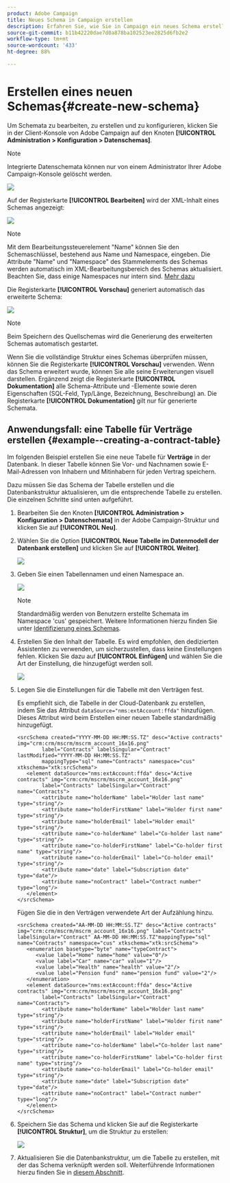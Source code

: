 ```yaml
---
product: Adobe Campaign
title: Neues Schema in Campaign erstellen
description: Erfahren Sie, wie Sie in Campaign ein neues Schema erstellen
source-git-commit: b11b42220dae7d0a878ba102523ee2825d6fb2e2
workflow-type: tm+mt
source-wordcount: '433'
ht-degree: 88%

---
```


# Erstellen eines neuen Schemas{#create-new-schema}

Um Schemata zu bearbeiten, zu erstellen und zu konfigurieren, klicken Sie in der Client-Konsole von Adobe Campaign auf den Knoten **[!UICONTROL Administration > Konfiguration > Datenschemas]**.

>[!NOTE]
>
>Integrierte Datenschemata können nur von einem Administrator Ihrer Adobe Campaign-Konsole gelöscht werden.

![](assets/schema_navtree.png)

Auf der Registerkarte **[!UICONTROL Bearbeiten]** wird der XML-Inhalt eines Schemas angezeigt:

![](assets/schema_edition.png)

>[!NOTE]
>
>Mit dem Bearbeitungssteuerelement &quot;Name&quot; können Sie den Schemaschlüssel, bestehend aus Name und Namespace, eingeben. Die Attribute &quot;Name&quot; und &quot;Namespace&quot; des Stammelements des Schemas werden automatisch im XML-Bearbeitungsbereich des Schemas aktualisiert. Beachten Sie, dass einige Namespaces nur intern sind. [Mehr dazu](schemas.md#reserved-namespaces)

Die Registerkarte **[!UICONTROL Vorschau]** generiert automatisch das erweiterte Schema:

![](assets/schema_edition2.png)

>[!NOTE]
>
>Beim Speichern des Quellschemas wird die Generierung des erweiterten Schemas automatisch gestartet.

Wenn Sie die vollständige Struktur eines Schemas überprüfen müssen, können Sie die Registerkarte **[!UICONTROL Vorschau]** verwenden. Wenn das Schema erweitert wurde, können Sie alle seine Erweiterungen visuell darstellen. Ergänzend zeigt die Registerkarte **[!UICONTROL Dokumentation]** alle Schema-Attribute und -Elemente sowie deren Eigenschaften (SQL-Feld, Typ/Länge, Bezeichnung, Beschreibung) an. Die Registerkarte **[!UICONTROL Dokumentation]** gilt nur für generierte Schemata.

## Anwendungsfall: eine Tabelle für Verträge erstellen {#example--creating-a-contract-table}

Im folgenden Beispiel erstellen Sie eine neue Tabelle für **Verträge** in der Datenbank. In dieser Tabelle können Sie Vor- und Nachnamen sowie E-Mail-Adressen von Inhabern und Mitinhabern für jeden Vertrag speichern.

Dazu müssen Sie das Schema der Tabelle erstellen und die Datenbankstruktur aktualisieren, um die entsprechende Tabelle zu erstellen. Die einzelnen Schritte sind unten aufgeführt.

1. Bearbeiten Sie den Knoten **[!UICONTROL Administration > Konfiguration > Datenschemata]** in der Adobe Campaign-Struktur und klicken Sie auf **[!UICONTROL Neu]**.
1. Wählen Sie die Option **[!UICONTROL Neue Tabelle im Datenmodell der Datenbank erstellen]** und klicken Sie auf **[!UICONTROL Weiter]**.

   ![](assets/create_new_schema.png)

1. Geben Sie einen Tabellennamen und einen Namespace an.

   ![](assets/create_new_param.png)

   >[!NOTE]
   >
   >Standardmäßig werden von Benutzern erstellte Schemata im Namespace &#39;cus&#39; gespeichert. Weitere Informationen hierzu finden Sie unter [Identifizierung eines Schemas](extend-schema.md#identification-of-a-schema).

1. Erstellen Sie den Inhalt der Tabelle. Es wird empfohlen, den dedizierten Assistenten zu verwenden, um sicherzustellen, dass keine Einstellungen fehlen. Klicken Sie dazu auf **[!UICONTROL Einfügen]** und wählen Sie die Art der Einstellung, die hinzugefügt werden soll.

   ![](assets/create_new_content.png)

1. Legen Sie die Einstellungen für die Tabelle mit den Verträgen fest.

   Es empfiehlt sich, die Tabelle in der Cloud-Datenbank zu erstellen, indem Sie das Attribut `dataSource="nms:extAccount:ffda"` hinzufügen. Dieses Attribut wird beim Erstellen einer neuen Tabelle standardmäßig hinzugefügt.

   ```
   <srcSchema created="YYYY-MM-DD HH:MM:SS.TZ" desc="Active contracts" img="crm:crm/mscrm/mscrm_account_16x16.png"
           label="Contracts" labelSingular="Contract" lastModified="YYYY-MM-DD HH:MM:SS.TZ"
           mappingType="sql" name="Contracts" namespace="cus" xtkschema="xtk:srcSchema">
      <element dataSource="nms:extAccount:ffda" desc="Active contracts" img="crm:crm/mscrm/mscrm_account_16x16.png"
           label="Contracts" labelSingular="Contract" name="Contracts">
           <attribute name="holderName" label="Holder last name" type="string"/>
           <attribute name="holderFirstName" label="Holder first name" type="string"/>
           <attribute name="holderEmail" label="Holder email" type="string"/>
           <attribute name="co-holderName" label="Co-holder last name" type="string"/>           
           <attribute name="co-holderFirstName" label="Co-holder first name" type="string"/>           
           <attribute name="co-holderEmail" label="Co-holder email" type="string"/>    
           <attribute name="date" label="Subscription date" type="date"/>     
           <attribute name="noContract" label="Contract number" type="long"/> 
      </element>
   </srcSchema>
   ```

   Fügen Sie die in den Verträgen verwendete Art der Aufzählung hinzu.

   ```
   <srcSchema created="AA-MM-DD HH:MM:SS.TZ" desc="Active contracts" img="crm:crm/mscrm/mscrm_account_16x16.png" label="Contracts" labelSingular="Contract" AA-MM-DD HH:MM:SS.TZ"mappingType="sql" name="Contracts" namespace="cus" xtkschema="xtk:srcSchema">
      <enumeration basetype="byte" name="typeContract">
         <value label="Home" name="home" value="0"/>
         <value label="Car" name="car" value="1"/>
         <value label="Health" name="health" value="2"/>
         <value label="Pension fund" name="pension fund" value="2"/>
      </enumeration>
      <element dataSource="nms:extAccount:ffda" desc="Active contracts" img="crm:crm/mscrm/mscrm_account_16x16.png"
           label="Contracts" labelSingular="Contract" name="Contracts">
           <attribute name="holderName" label="Holder last name" type="string"/>
           <attribute name="holderFirstName" label="Holder first name" type="string"/>
           <attribute name="holderEmail" label="Holder email" type="string"/>
           <attribute name="co-holderName" label="Co-holder last name" type="string"/>           
           <attribute name="co-holderFirstName" label="Co-holder first name" type="string"/>           
           <attribute name="co-holderEmail" label="Co-holder email" type="string"/>    
           <attribute name="date" label="Subscription date" type="date"/>     
           <attribute name="noContract" label="Contract number" type="long"/> 
      </element>
   </srcSchema>
   ```

1. Speichern Sie das Schema und klicken Sie auf die Registerkarte **[!UICONTROL Struktur]**, um die Struktur zu erstellen:

   ![](assets/configuration_structure.png)

1. Aktualisieren Sie die Datenbankstruktur, um die Tabelle zu erstellen, mit der das Schema verknüpft werden soll. Weiterführende Informationen hierzu finden Sie in [diesem Abschnitt](update-database-structure.md).

